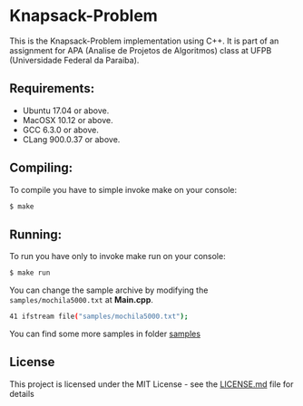 # Knapsack-Problem

This is the Knapsack-Problem implementation using C++. It is part of an assignment for APA (Analise de Projetos de Algoritmos) class at UFPB (Universidade Federal da Paraiba).

## Requirements:

- Ubuntu 17.04 or above.
- MacOSX 10.12 or above.
- GCC 6.3.0 or above.
- CLang 900.0.37 or above.

## Compiling:

To compile you have to simple invoke make on your console:
```sh
$ make
```

## Running:

To run you have only to invoke make run on your console:
```sh
$ make run
```

You can change the sample archive by modifying the `samples/mochila5000.txt` at **Main.cpp**.
```sh
41 ifstream file("samples/mochila5000.txt");
```
You can find some more samples in folder [samples](https://github.com/luzejunior/Knapsack-Problem/tree/master/samples)

## License

This project is licensed under the MIT License - see the [LICENSE.md](LICENSE.md) file for details
